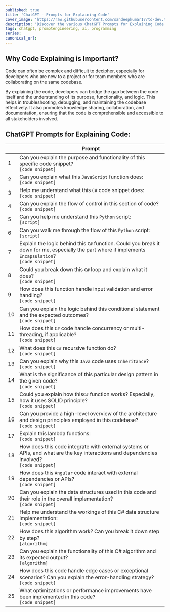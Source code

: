 ```yaml
---
published: true
title: 'ChatGPT - Prompts for Explaining Code'
cover_image: 'https://raw.githubusercontent.com/sandeepkumar17/td-dev.to/master/assets/blog-cover/chat-gpt-prompts.jpg'
description: 'Discover the various ChatGPT Prompts for Explaining Code snippets'
tags: chatgpt, promptengineering, ai, programming
series:
canonical_url:
---
```


## Why Code Explaining is Important?

Code can often be complex and difficult to decipher, especially for developers who are new to a project or for team members who are collaborating on the same codebase.

By explaining the code, developers can bridge the gap between the code itself and the understanding of its purpose, functionality, and logic. This helps in troubleshooting, debugging, and maintaining the codebase effectively. It also promotes knowledge sharing, collaboration, and documentation, ensuring that the code is comprehensible and accessible to all stakeholders involved.

## ChatGPT Prompts for Explaining Code:

|  | Prompt |
| --- | --- |
| 1 | Can you explain the purpose and functionality of this specific code snippet?<br /> `[code snippet]` |
| 2 | Can you explain what this `JavaScript` function does:<br /> `[code snippet]` |
| 3 | Help me understand what this `C#` code snippet does:<br /> `[code snippet]` |
| 4 | Can you explain the flow of control in this section of code?<br /> `[code snippet]` |
| 5 | Can you help me understand this `Python` script:<br /> `[script]` |
| 6 | Can you walk me through the flow of this `Python` script:<br /> `[script]` |
| 7 | Explain the logic behind this `C#` function. Could you break it down for me, especially the part where it implements `Encapsulation`?<br /> `[code snippet]` |
| 8 | Could you break down this `C#` loop and explain what it does?<br /> `[code snippet]` |
| 9 | How does this function handle input validation and error handling?<br /> `[code snippet]` |
| 10 | Can you explain the logic behind this conditional statement and the expected outcomes?<br /> `[code snippet]` |
| 11 | How does this `C#` code handle concurrency or multi-threading, if applicable?<br /> `[code snippet]` |
| 12 | What does this `C#` recursive function do?<br /> `[code snippet]` |
| 13 | Can you explain why this `Java` code uses  `Inheritance`?<br /> `[code snippet]` |
| 14 | What is the significance of this particular design pattern in the given code?<br /> `[code snippet]` |
| 15 | Could you explain how this`C#` function works? Especially, how it uses SOLID principle?<br /> `[code snippet]` |
| 16 | Can you provide a high-level overview of the architecture and design principles employed in this codebase?<br /> `[code snippet]` |
| 17 | Explain this lambda functions:<br /> `[code snippet]` |
| 18 | How does this code integrate with external systems or APIs, and what are the key interactions and dependencies involved?<br /> `[code snippet]` |
| 19 | How does this `Angular` code interact with external dependencies or APIs?<br /> `[code snippet]` |
| 20 | Can you explain the data structures used in this code and their role in the overall implementation?<br /> `[code snippet]` |
| 21 | Help me understand the workings of this C# data structure implementation:<br /> `[code snippet]` |
| 22 | How does this algorithm work? Can you break it down step by step?<br /> `[algorithm]` |
| 23 | Can you explain the functionality of this C# algorithm and its expected output?<br /> `[algorithm]` |
| 24 | How does this code handle edge cases or exceptional scenarios? Can you explain the error-handling strategy?<br /> `[code snippet]` |
| 25 | What optimizations or performance improvements have been implemented in this code?<br /> `[code snippet]` |
